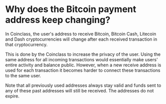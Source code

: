 # Why does the Bitcoin payment address keep changing?

In Coinclass, the user's address to receive Bitcoin, Bitcoin Cash, Litecoin and Dash cryptocurrencies will change after each received transaction in that cryptocurrency.

This is done by the Coinclass to increase the privacy of the user. Using the same address for all incoming transactions would essentially make users' entire activity and balance public. However, when a new receive address is used for each transaction it becomes harder to connect these transactions to the same user.

Note that all previously used addresses always stay valid and funds sent to any of these past addresses will still be received. The addresses do not expire.


